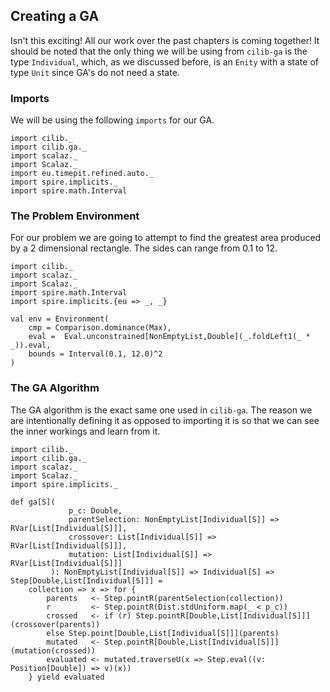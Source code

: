 ## Creating a GA

Isn't this exciting!
All our work over the past chapters is coming together!
It should be noted that the only thing we will be using from `cilib-ga` is the type `Individual`, which, as we discussed before, is an `Enity` with a state of type `Unit` since GA's do not need a state.

### Imports

We will be using the following `imports` for our GA.

```tut:book:silent
import cilib._
import cilib.ga._
import scalaz._
import Scalaz._
import eu.timepit.refined.auto._
import spire.implicits._
import spire.math.Interval
```

### The Problem Environment

For our problem we are going to attempt to find the greatest area produced by a 2 dimensional rectangle. 
The sides can range from 0.1 to 12.

```tut:book:invisible
import cilib._
import scalaz._
import Scalaz._
import spire.math.Interval
import spire.implicits.{eu => _, _}

```
```tut:book
val env = Environment(
    cmp = Comparison.dominance(Max),
    eval =  Eval.unconstrained[NonEmptyList,Double](_.foldLeft1(_ * _)).eval,
    bounds = Interval(0.1, 12.0)^2
)
```

### The GA Algorithm

The GA algorithm is the exact same one used in `cilib-ga`.
The reason we are intentionally defining it as opposed to importing it is so that we can see the inner workings and learn from it.

```tut:book:invisible
import cilib._
import cilib.ga._
import scalaz._
import Scalaz._
import spire.implicits._

```
```tut:book
def ga[S](
             p_c: Double,
             parentSelection: NonEmptyList[Individual[S]] => RVar[List[Individual[S]]], 
             crossover: List[Individual[S]] => RVar[List[Individual[S]]],
             mutation: List[Individual[S]] => RVar[List[Individual[S]]]
         ): NonEmptyList[Individual[S]] => Individual[S] => Step[Double,List[Individual[S]]] =
    collection => x => for {
        parents   <- Step.pointR(parentSelection(collection))
        r         <- Step.pointR(Dist.stdUniform.map(_ < p_c))
        crossed   <- if (r) Step.pointR[Double,List[Individual[S]]](crossover(parents))
        else Step.point[Double,List[Individual[S]]](parents)
        mutated   <- Step.pointR[Double,List[Individual[S]]](mutation(crossed))
        evaluated <- mutated.traverseU(x => Step.eval((v: Position[Double]) => v)(x))
    } yield evaluated
```